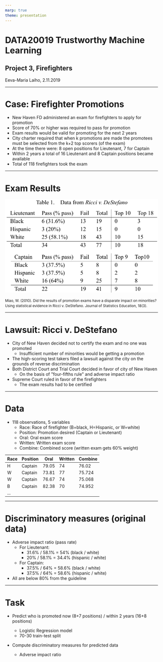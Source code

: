 ```yaml
---
marp: true
theme: presentation
---
```


# DATA20019 Trustworthy Machine Learning

## Project 3, Firefighters

Eeva-Maria Laiho, 2.11.2019

---

# Case: Firefighter Promotions

* New Haven FD administered an exam for firefighters to apply for promotion 
* Score of 70% or higher was required to pass for promotion
* Exam results would be valid for promoting for the next 2 years 
* City charter required that when k promotions are made the promotees must be selected from the k+2 top scorers (of the exam)
* At the time there were: 8 open positions for Lieutenant, 7 for Captain
* Within 2 years a total of 16 Lieutenant and 8 Captain positions became available
* Total of 118 firefighters took the exam

---

# Exam Results

![Exam results width:700px](./exam_results.png)

<small>Miao, W. (2010). Did the results of promotion exams have a disparate impact on minorities? Using statistical evidence in Ricci v. DeStefano. Journal of Statistics Education, 18(3).</small>

---

# Lawsuit: Ricci v. DeStefano

* City of New Haven decided not to certify the exam and no one was promoted
    * Insufficient number of minorities would be getting a promotion 
* The high-scoring test takers filed a lawsuit against the city on the grounds of reverse discrimination
* Both District Court and Trial Court decided in favor of city of New Haven
    * On the basis of "four-fifths rule" and adverse impact ratio 
* Supreme Court ruled in favor of the firefighters
    * The exam results had to be certified



---

# Data

* 118 observations, 5 variables
    * Race: Race of firefighter (B=black, H=Hispanic, or W=white)
    * Position: Promotion desired (Captain or Lieutenant)
    * Oral: Oral exam score
    * Written: Written exam score
    * Combine: Combined score (written exam gets 60% weight)

| Race | Position | Oral | Written | Combine |
| --- | --- | --- | --- | --- |
| H | Captain | 79.05 | 74 | 76.02 |
| W | Captain | 73.81 | 77 | 75.724 |
| W | Captain | 76.67 | 74 | 75.068 |
| B | Captain | 82.38 | 70 | 74.952 |
|...|

---

# Discriminatory measures (original data)

* Adverse impact ratio (pass rate)
    * For Lieutenant:
        * 31.6% / 58.1% = 54% (black / white)
        * 20% / 58.1% = 34.4% (hispanic / white)
    * For Captain:
        * 37.5% / 64% = 58.6% (black / white)
        * 37.5% / 64% = 58.6% (hispanic / white)
* All are below 80% from the guideline


---

# Task

* Predict who is promoted now (8+7 positions) / within 2 years (16+8 positions)
    * Logistic Regression model
    * 70-30 train-test split

* Compute discriminatory measures for predicted data
    * Adverse impact ratio


